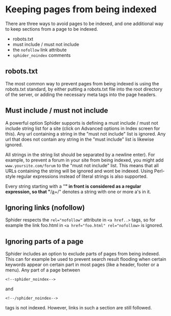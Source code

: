 # Keeping pages from being indexed #

There are three ways to avoid pages to be indexed, and one additional way to keep sections from a page to be indexed.

  * robots.txt
  * must include / must not include
  * the `nofollow` link attribute
  * `sphider_noindex` comments

## robots.txt ##

The most common way to prevent pages from being indexed is using the robots.txt standard, by either putting a robots.txt file into the root directory of the server, or adding the necessary meta tags into the page headers.


## Must include / must not include ##

A powerful option Sphider supports is defining a must include / must not include string list for a site (click on Advanced options in Index screen for this). Any url containing a string in the "must not include" list is ignored. Any url that does not contain any string in the "must include" list is likewise ignored.

All strings in the string list should be separated by a newline enter). For example, to prevent a forum in your site from being indexed, you might add `www.yoursite.com/forum` to the "must not include" list. This means that all URLs containing the string will be ignored and wont be indexed. Using Perl-style regular expressions instead of literal strings is also supported.

Every string starting with a "**" in front is considered as a regular expression, so that "**/[a](a.md)+/" denotes a string with one or more a's in it.


## Ignoring links (nofollow) ##

Sphider respects the `rel="nofollow"` attribute in `<a href..>` tags, so for example the link foo.html in `<a href="foo.html" rel="nofollow>` is ignored.


## Ignoring parts of a page ##

Sphider includes an option to exclude parts of pages from being indexed. This can for example be used to prevent search result flooding when certain keywords appear on certain part in most pages (like a header, footer or a menu). Any part of a page between
```
<!--sphider_noindex-->
```
and
```
<!--/sphider_noindex-->
```
tags is not indexed. However, links in such a section are still followed.
